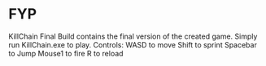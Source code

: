 # FYP
KillChain Final Build contains the final version of the created game.
Simply run KillChain.exe to play.
Controls:
 WASD to move
 Shift to sprint
 Spacebar to Jump
 Mouse1 to fire
 R to reload
